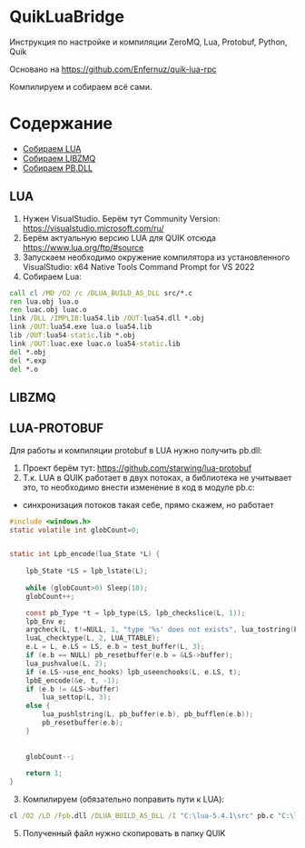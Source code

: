 # QuikLuaBridge
Инструкция по настройке и компиляции ZeroMQ, Lua, Protobuf, Python, Quik

Основано на https://github.com/Enfernuz/quik-lua-rpc

Компилируем и собираем всё сами.

Содержание
=================

  * [Собираем LUA](#LUA)
  * [Собираем LIBZMQ](#LIBZMQ)
  * [Собираем PB.DLL](#LUA-PROTOBUF)
  
LUA
--------

1. Нужен VisualStudio. Берём тут Community Version: https://visualstudio.microsoft.com/ru/
2. Берём актуальную версию LUA для QUIK отсюда https://www.lua.org/ftp/#source
3. Запускаем необходимо окружение компилятора из установленного VisualStudio: x64 Native Tools Command Prompt for VS 2022
4. Собираем Lua:

```bat
call cl /MD /O2 /c /DLUA_BUILD_AS_DLL src/*.c
ren lua.obj lua.o
ren luac.obj luac.o
link /DLL /IMPLIB:lua54.lib /OUT:lua54.dll *.obj
link /OUT:lua54.exe lua.o lua54.lib
lib /OUT:lua54-static.lib *.obj
link /OUT:luac.exe luac.o lua54-static.lib
del *.obj
del *.exp
del *.o
```

LIBZMQ
--------

LUA-PROTOBUF
--------
Для работы и компиляции protobuf в LUA нужно получить pb.dll: 
1. Проект берём тут: https://github.com/starwing/lua-protobuf
2. Т.к. LUA в QUIK работает в двух потоках, а библиотека не учитывает это, то необходимо внести изменение в код в модуле pb.c:
* синхронизация потоков такая себе, прямо скажем, но работает
```C
#include <windows.h>
static volatile int globCount=0;


static int Lpb_encode(lua_State *L) {
	
    lpb_State *LS = lpb_lstate(L);
	
	while (globCount>0) Sleep(10);
	globCount++;

    const pb_Type *t = lpb_type(LS, lpb_checkslice(L, 1));
    lpb_Env e;
    argcheck(L, t!=NULL, 1, "type '%s' does not exists", lua_tostring(L, 1));
    luaL_checktype(L, 2, LUA_TTABLE);
    e.L = L, e.LS = LS, e.b = test_buffer(L, 3);
    if (e.b == NULL) pb_resetbuffer(e.b = &LS->buffer);
    lua_pushvalue(L, 2);
    if (e.LS->use_enc_hooks) lpb_useenchooks(L, e.LS, t);
    lpbE_encode(&e, t, -1);
    if (e.b != &LS->buffer)
        lua_settop(L, 3);
    else {
        lua_pushlstring(L, pb_buffer(e.b), pb_bufflen(e.b));
        pb_resetbuffer(e.b);
    }
	
	
	globCount--;
		
    return 1;
}
```


3. Компилируем (обязательно поправить пути к LUA): 
```bat
cl /O2 /LD /Fpb.dll /DLUA_BUILD_AS_DLL /I "C:\lua-5.4.1\src" pb.c "C:\lua-5.4.1\lua54.lib"
```

5. Полученный файл нужно скопировать в папку QUIK

